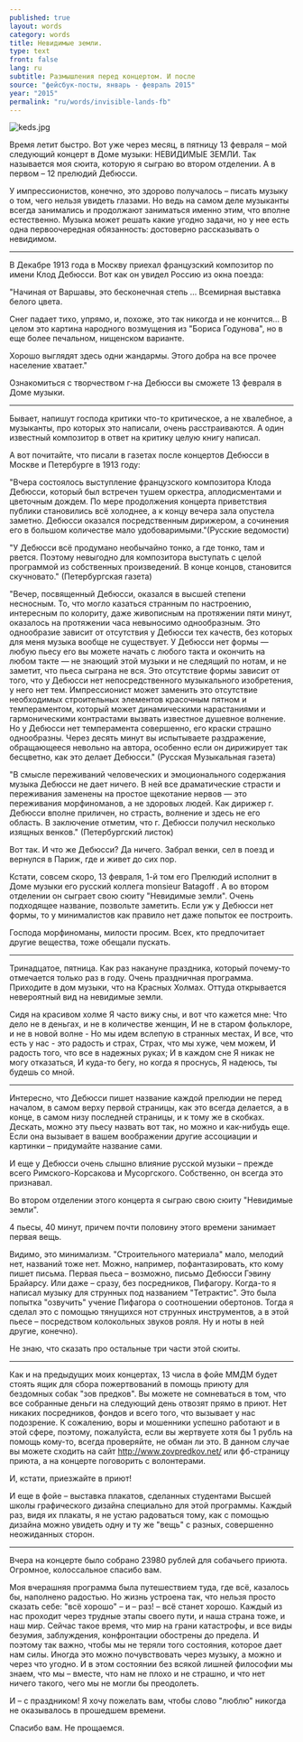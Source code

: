```yaml
---
published: true
layout: words
category: words
title: Невидимые земли.
type: text
front: false
lang: ru
subtitle: Размышления перед концертом. И после
source: "фейсбук-посты, январь - февраль 2015"
year: "2015"
permalink: "ru/words/invisible-lands-fb"
---
```


![keds.jpg]({{site.baseurl}}/media/keds.jpg)

Время летит быстро. Вот уже через месяц, в пятницу 13 февраля – мой следующий концерт в Доме музыки: НЕВИДИМЫЕ ЗЕМЛИ. Так называется моя сюита, которую я сыграю во втором отделении. А в первом – 12 прелюдий Дебюсси.

У импрессионистов, конечно, это здорово получалось – писать музыку о том, чего нельзя увидеть глазами. Но ведь на самом деле музыканты всегда занимались и продолжают заниматься именно этим, что вполне естественно. Музыка может решать какие угодно задачи, но у нее есть одна первоочередная обязанность: достоверно рассказывать о невидимом.

- - - - - - - - - - - - -

В Декабре 1913 года в Москву приехал французский композитор по имени Клод Дебюсси. Вот как он увидел Россию из окна поезда:

"Начиная от Варшавы, это бесконечная степь … Всемирная выставка белого цвета.

Снег падает тихо, упрямо, и, похоже, это так никогда и не кончится… В целом это картина народного возмущения из "Бориса Годунова", но в еще более печальном, нищенском варианте.

Хорошо выглядят здесь одни жандармы. Этого добра на все прочее население хватает."

Ознакомиться с творчеством г-на Дебюсси вы сможете 13 февраля в Доме музыки.

- - - - - - - - - - - - -

Бывает, напишут господа критики что-то критическое, а не хвалебное, а музыканты, про которых это написали, очень расстраиваются. А один известный композитор в ответ на критику целую книгу написал.

А вот почитайте, что писали в газетах после концертов Дебюсси в Москве и Петербурге в 1913 году:

"Вчера состоялось выступление французского композитора Клода Дебюсси, который был встречен тушем оркестра, аплодисментами и цветочным дождем. По мере продолжения концерта приветствия публики становились всё холоднее, а к концу вечера зала опустела заметно. Дебюсси оказался посредственным дирижером, а сочинения его в большом количестве мало удобоваримыми."(Русские ведомости)

"У Дебюсси всё продумано необычайно тонко, а где тонко, там и рвется. Поэтому невыгодно для композитора выступать с целой программой из собственных произведений. В конце концов, становится скучновато." (Петербургская газета)

"Вечер, посвященный Дебюсси, оказался в высшей степени несносным. То, что могло казаться странным по настроению, интересным по колориту, даже живописным на протяжении пяти минут, оказалось на протяжении часа невыносимо однообразным. Это однообразие зависит от отсутствия у Дебюсси тех качеств, без которых для меня музыка вообще не существует. У Дебюсси нет формы — любую пьесу его вы можете начать с любого такта и окончить на любом такте — не знающий этой музыки и не следящий по нотам, и не заметит, что пьеса сыграна не вся. Это отсутствие формы зависит от того, что у Дебюсси нет непосредственного музыкального изобретения, у него нет тем. Импрессионист может заменить это отсутствие необходимых строительных элементов красочным пятном и темпераментом, который может динамическими нарастаниями и гармоническими контрастами вызвать известное душевное волнение. Но у Дебюсси нет темперамента совершенно, его краски страшно однообразны. Через десять минут вы испытываете раздражение, обращающееся невольно на автора, особенно если он дирижирует так бесцветно, как это делает Дебюсси." (Русская Музыкальная газета)

"В смысле переживаний человеческих и эмоционального содержания музыка Дебюсси не дает ничего. В ней все драматические страсти и переживания заменены на простое щекотание нервов — это переживания морфиноманов, а не здоровых людей. Как дирижер г. Дебюсси вполне приличен, но страсть, волнение и здесь не его область. В заключение отметим, что г. Дебюсси получил несколько изящных венков." (Петербургский листок)

Вот так. И что же Дебюсси? Да ничего. Забрал венки, сел в поезд и вернулся в Париж, где и живет до сих пор.

Кстати, совсем скоро, 13 февраля, 1-й том его Прелюдий исполнит в Доме музыки его русский коллега monsieur Batagoff . А во втором отделении он сыграет свою сюиту "Невидимые земли". Очень подходящее название, позвольте заметить. Если уж у Дебюсси нет формы, то у минималистов как правило нет даже попыток ее построить.

Господа морфиноманы, милости просим. Всех, кто предпочитает другие вещества, тоже обещали пускать.

- - - - - - - - - - - - -

Тринадцатое, пятница. Как раз накануне праздника, который почему-то отмечается только раз в году. Очень праздничная программа. Приходите в дом музыки, что на Красных Холмах. Оттуда открывается невероятный вид на невидимые земли.

Сидя на красивом холме
Я часто вижу сны, и вот что кажется мне:
Что дело не в деньгах, и не в количестве женщин,
И не в старом фольклоре, и не в новой волне -
Но мы идем вслепую в странных местах,
И все, что есть у нас - это радость и страх,
Страх, что мы хуже, чем можем,
И радость того, что все в надежных руках;
И в каждом сне
Я никак не могу отказаться,
И куда-то бегу, но когда я проснусь,
Я надеюсь, ты будешь со мной.

- - - - - - - - - - - - -

Интересно, что Дебюсси пишет название каждой прелюдии не перед началом, в самом верху первой страницы, как это всегда делается, а в конце, в самом низу последней страницы, и к тому же в скобках. Дескать, можно эту пьесу назвать вот так, но можно и как-нибудь еще. Если она вызывает в вашем воображении другие ассоциации и картинки – придумайте название сами.

И еще у Дебюсси очень слышно влияние русской музыки – прежде всего Римского-Корсакова и Мусоргского. Собственно, он всегда это признавал.

Во втором отделении этого концерта я сыграю свою сюиту "Невидимые земли".

4 пьесы, 40 минут, причем почти половину этого времени занимает первая вещь.

Видимо, это минимализм. "Строительного материала" мало, мелодий нет, названий тоже нет. Можно, например, пофантазировать, кто кому пишет письма. Первая пьеса – возможно, письмо Дебюсси Гэвину Брайарсу. Или даже – сразу, без посредников, Пифагору. Когда-то я написал музыку для струнных под названием "Тетрактис". Это была попытка "озвучить" учение Пифагора о соотношении обертонов. Тогда я сделал это с помощью тянущихся нот струнных инструментов, а в этой пьесе – посредством колокольных звуков рояля. Ну и ноты в ней другие, конечно).

Не знаю, что сказать про остальные три части этой сюиты.

- - - - - - - - - - - - -

Как и на предыдущих моих концертах, 13 числа в фойе ММДМ будет стоять ящик для сбора пожертвований в помощь приюту для бездомных собак "зов предков". Вы можете не сомневаться в том, что все собранные деньги на следующий день отвозят прямо в приют. Нет никаких посредников, фондов и всего того, что вызывает у нас подозрение. К сожалению, воры и мошенники успешно работают и в этой сфере, поэтому, пожалуйста, если вы жертвуете хотя бы 1 рубль на помощь кому-то, всегда проверяйте, не обман ли это. В данном случае вы можете сходить на сайт http://www.zovpredkov.net/ или фб-страницу приюта, а на концерте поговорить с волонтерами.

И, кстати, приезжайте в приют!

И еще в фойе – выставка плакатов, сделанных студентами Высшей школы графического дизайна специально для этой программы. Каждый раз, видя их плакаты, я не устаю радоваться тому, как с помощью дизайна можно увидеть одну и ту же "вещь" с разных, совершенно неожиданных сторон.

- - - - - - - - - - - - -

Вчера на концерте было собрано 23980 рублей для собачьего приюта. Огромное, колоссальное спасибо вам.

Моя вчерашняя программа была путешествием туда, где всё, казалось бы, наполнено радостью. Но жизнь устроена так, что нельзя просто сказать себе: "всё хорошо" – и – раз! – всё станет хорошо. Каждый из нас проходит через трудные этапы своего пути, и наша страна тоже, и наш мир. Сейчас такое время, что мир на грани катастрофы, и все виды безумия, заблуждения, конфронтации обострены до предела. И поэтому так важно, чтобы мы не теряли того состояния, которое дает нам силы. Иногда это можно почувствовать через музыку, а можно и через что угодно. И в этом состоянии без всякой лишней философии мы знаем, что мы – вместе, что нам не плохо и не страшно, и что нет ничего такого, чего мы не могли бы преодолеть.

И – с праздником! Я хочу пожелать вам, чтобы слово "люблю" никогда не оказывалось в прошедшем времени.

Спасибо вам. Не прощаемся.